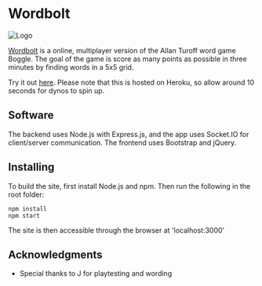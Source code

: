 # Wordbolt

![Logo](https://user-images.githubusercontent.com/51413275/103162662-61342680-47c1-11eb-8046-f35df9baa73b.png)

[Wordbolt](http://wordbolt.herokuapp.com/) is a online, multiplayer version of the Allan Turoff word game Boggle. The goal of the game is score as many points as possible in three minutes by finding words in a 5x5 grid.

Try it out [here](http://wordbolt.herokuapp.com/). Please note that this is hosted on Heroku, so allow around 10 seconds for dynos to spin up.

## Software

The backend uses Node.js with Express.js, and the app uses Socket.IO for client/server communication. The frontend uses Bootstrap and jQuery.

## Installing

To build the site, first install Node.js and npm. Then run the following in the root folder:

```
npm install
npm start
```

The site is then accessible through the browser at 'localhost:3000'

## Acknowledgments

* Special thanks to J for playtesting and wording
